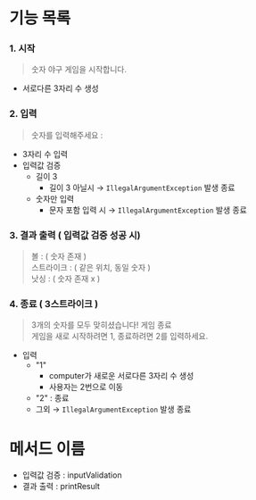 
# 기능 목록
### 1. 시작
> 숫자 야구 게임을 시작합니다.
* 서로다른 3자리 수 생성

### 2. 입력
>숫자를 입력해주세요 :
* 3자리 수 입력
* 입력값 검증
  * 길이 3
    * 길이 3 아닐시 → `IllegalArgumentException` 발생 종료
  * 숫자만 입력 
    * 문자 포함 입력 시 → `IllegalArgumentException` 발생 종료

### 3. 결과 출력 ( 입력값 검증 성공 시)
>볼 : ( 숫자 존재 ) </br>
> 스트라이크 : ( 같은 위치, 동일 숫자 )</br>
> 낫싱 : ( 숫자 존재 x )

### 4. 종료 ( 3스트라이크 )
> 3개의 숫자를 모두 맞히셨습니다! 게임 종료</br>
게임을 새로 시작하려면 1, 종료하려면 2를 입력하세요.
* 입력 
  * "1" 
    * computer가 새로운 서로다른 3자리 수 생성 
    * 사용자는 2번으로 이동 
  * "2" : 종료 
  * 그외 → `IllegalArgumentException` 발생 종료

  
  


# 메서드 이름 
* 입력값 검증 : inputValidation
* 결과 출력 : printResult


